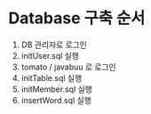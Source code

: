 # Database 구축 순서
1. DB 관리자로 로그인
2. initUser.sql 실행
3. tomato / javabuu 로 로그인
4. initTable.sql 실행
5. initMember.sql 실행
6. insertWord.sql 실행